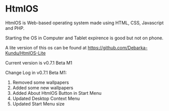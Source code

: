 # HtmlOS

HtmlOS is Web-based operating system made using HTML, CSS, Javascript and PHP.

Starting the OS in Computer and Tablet expirence is good but not on phone.

A lite version of this os can be found at https://github.com/Debarka-Kundu/HtmlOS-Lite

Current version is v0.7.1 Beta M1

Change Log in v0.7.1 Beta M1:
1. Removed some wallpapers
2. Added some new wallpapers
3. Added About HtmlOS Button in Start Menu
4. Updated Desktop Context Menu
5. Updated Start Menu size
